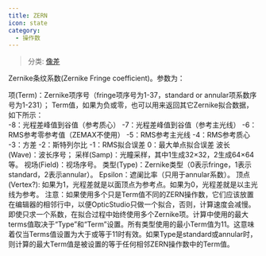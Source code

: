 ```yaml
---
title: ZERN
icon: state
category:
  - 操作数
---
```


> 分类: [像差](/hb/operands/131/885/  "Zemax 操作数 像差")

Zernike条纹系数(Zernike Fringe coefficient)。参数为： 
 
项(Term)：Zernike项序号（fringe项序号为1-37，standard or annular项系数序号为1-231）； 
Term值，如果为负或零，也可以用来返回其它Zernike拟合数据，如下所示：  
-8：光程差峰值到谷值（参考质心） 
-7：光程差峰值到谷值（参考主光线） 
-6：RMS参考零参考值（ZEMAX不使用） 
-5：RMS参考主光线 
-4：RMS参考质心 
-3：方差 
-2：斯特列尔比 
-1：RMS拟合误差 
0：最大单点拟合误差 
波长(Wave)：波长序号； 
采样(Samp)：光瞳采样，其中1生成32×32，2生成64×64等。 
视场(Field)：视场序号。 
类型(Type)：Zernike类型（0表示fringe，1表示standard，2表示annular）。 
Epsilon：遮阑比率（只用于annular系数）。 
顶点(Vertex?): 如果为1，光程差就是以面顶点为参考点。如果为0，光程差就是以主光线为参考。 
注意：如果使用多个只是Term值不同的ZERN操作数，它们应该放置在编辑器的相邻行中，以便OpticStudio只做一个拟合，否则，计算速度会减慢。即使只求一个系数，在拟合过程中始终使用多个Zernike项。计算中使用的最大terms值取决于“Type”和“Term”设置。所有类型使用的最小Term值为11。这意味着仅当Terms值设置为大于或等于11时有效。如果Type是standard或annular时，则计算的最大Term值是被设置的等于任何相邻ZERN操作数中的Term值。